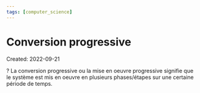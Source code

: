 ```yaml
---
tags: [computer_science] 
---
```

# Conversion progressive
Created: 2022-09-21

?
La conversion progressive ou la mise en oeuvre progressive signifie que le système est mis en oeuvre en plusieurs phases/étapes sur une certaine période de temps.
<!--SR:!2022-12-06,45,250-->